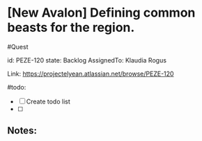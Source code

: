 # [New Avalon] Defining common beasts for the region.
#Quest

id: PEZE-120
state: Backlog
AssignedTo: Klaudia Rogus

Link: https://projectelyean.atlassian.net/browse/PEZE-120



#todo:
- [ ] Create todo list
- [ ] 

## Notes:

